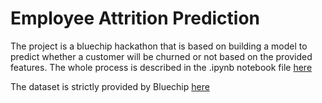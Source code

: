 # Employee Attrition Prediction
The project is a bluechip hackathon that is based on building a model to predict whether a customer will be churned or not based on the provided features.
The whole process is described in the .ipynb notebook file [here](https://github.com/victorsomadina/Employee-Attrition-Prediction/blob/main/Employee_Attrition_Prediction%20(2).ipynb)

The dataset is strictly provided by Bluechip [here](https://github.com/victorsomadina/Employee-Attrition-Prediction/tree/main/Bluechip%20Data)
